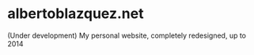 albertoblazquez.net
=====================

(Under development) My personal website, completely redesigned, up to 2014
